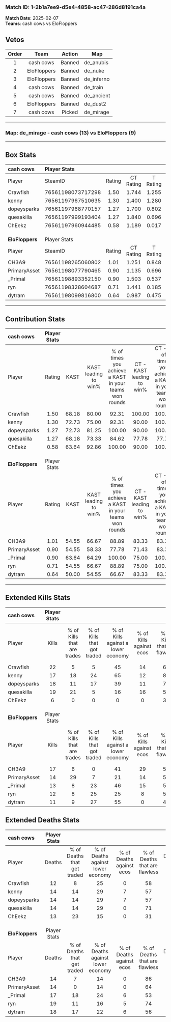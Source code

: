 ### Match ID: 1-2b1a7ee9-d5e4-4858-ac47-286d8191ca4a  
**Match Date**: 2025-02-07  
**Teams**: cash cows vs EloFloppers  

## Vetos  

| Order | Team | Action | Map |
| :---: | :--: | :----: | --- |
| 1 | cash cows | Banned | de_anubis |
| 2 | EloFloppers | Banned | de_nuke |
| 3 | EloFloppers | Banned | de_inferno |
| 4 | cash cows | Banned | de_train |
| 5 | cash cows | Banned | de_ancient |
| 6 | EloFloppers | Banned | de_dust2 |
| 7 | cash cows | Picked | de_mirage |

---  

### **Map**: de_mirage - cash cows (13) vs EloFloppers (9)  
---  

## Box Stats  

| **cash cows**   | Player Stats      |        |           |          |       |       |       |         |        |      |     |
| :- | :- | :-: | :-: | :-: | :-: | :-: | :-: | :-: | :-: | :-: | :-: |
| Player          | SteamID           | Rating | CT Rating | T Rating | KAST  |  ADR  | Kills | Assists | Deaths | K/D  | HS% |
| Crawfish        | 76561198073717298 |  1.50  |   1.744   |  1.255   | 68.18 | 108.2 |  22   |    4    |   12   | 1.83 | 31  |
| kenny           | 76561197967510635 |  1.30  |   1.400   |  1.280   | 72.73 | 97.6  |  17   |   14    |   14   | 1.21 | 64  |
| dopeysparks     | 76561197968770157 |  1.27  |   1.700   |  0.802   | 72.73 | 89.0  |  18   |    5    |   14   | 1.29 | 27  |
| quesakilla      | 76561197999193404 |  1.27  |   1.840   |  0.696   | 68.18 | 84.1  |  19   |    8    |   14   | 1.36 | 42  |
| ChEekz          | 76561197960944485 |  0.58  |   1.189   |  0.017   | 63.64 | 37.2  |   6   |    4    |   13   | 0.46 | 33  |
|                 |                   |        |           |          |       |       |       |         |        |      |     |
|                 |                   |        |           |          |       |       |       |         |        |      |     |
|                 |                   |        |           |          |       |       |       |         |        |      |     |
| **EloFloppers** | Player Stats      |        |           |          |       |       |       |         |        |      |     |
| Player          | SteamID           | Rating | CT Rating | T Rating | KAST  |  ADR  | Kills | Assists | Deaths | K/D  | HS% |
| CH3A9           | 76561198265060802 |  1.01  |   1.251   |  0.848   | 54.55 | 68.2  |  17   |    0    |   14   | 1.21 | 41  |
| PrimaryAsset    | 76561198077790465 |  0.90  |   1.135   |  0.696   | 54.55 | 68.8  |  14   |    1    |   14   | 1.00 | 42  |
| _Primal         | 76561198893352150 |  0.90  |   1.503   |  0.537   | 63.64 | 78.6  |  13   |    6    |   17   | 0.76 | 76  |
| ryn             | 76561198328604687 |  0.71  |   1.441   |  0.185   | 54.55 | 68.3  |  12   |    4    |   19   | 0.63 | 83  |
| dytram          | 76561198099816800 |  0.64  |   0.987   |  0.475   | 50.00 | 63.6  |  11   |    2    |   18   | 0.61 | 63  |
---  

## Contribution Stats  

| **cash cows**   | Player Stats |       |                      |                                                        |                           |                                                             |                          |                                                            |
| :- | :-: | :-: | :-: | :-: | :-: | :-: | :-: | :-: |
| Player          |    Rating    | KAST  | KAST leading to win% | % of times you achieve a KAST in your teams won rounds | CT - KAST leading to win% | CT - % of times you achieve a KAST in your teams won rounds | T - KAST leading to win% | T - % of times you achieve a KAST in your teams won rounds |
| Crawfish        |     1.50     | 68.18 |        80.00         |                         92.31                          |          100.00           |                           100.00                            |          50.00           |                           75.00                            |
| kenny           |     1.30     | 72.73 |        75.00         |                         92.31                          |           90.00           |                           100.00                            |          50.00           |                           75.00                            |
| dopeysparks     |     1.27     | 72.73 |        81.25         |                         100.00                         |           90.00           |                           100.00                            |          66.67           |                           100.00                           |
| quesakilla      |     1.27     | 68.18 |        73.33         |                         84.62                          |           77.78           |                            77.78                            |          66.67           |                           100.00                           |
| ChEekz          |     0.58     | 63.64 |        92.86         |                         100.00                         |           90.00           |                           100.00                            |          100.00          |                           100.00                           |
|                 |              |       |                      |                                                        |                           |                                                             |                          |                                                            |
|                 |              |       |                      |                                                        |                           |                                                             |                          |                                                            |
|                 |              |       |                      |                                                        |                           |                                                             |                          |                                                            |
| **EloFloppers** | Player Stats |       |                      |                                                        |                           |                                                             |                          |                                                            |
| Player          |    Rating    | KAST  | KAST leading to win% | % of times you achieve a KAST in your teams won rounds | CT - KAST leading to win% | CT - % of times you achieve a KAST in your teams won rounds | T - KAST leading to win% | T - % of times you achieve a KAST in your teams won rounds |
| CH3A9           |     1.01     | 54.55 |        66.67         |                         88.89                          |           83.33           |                            83.33                            |          50.00           |                           100.00                           |
| PrimaryAsset    |     0.90     | 54.55 |        58.33         |                         77.78                          |           71.43           |                            83.33                            |          40.00           |                           66.67                            |
| _Primal         |     0.90     | 63.64 |        64.29         |                         100.00                         |           75.00           |                           100.00                            |          50.00           |                           100.00                           |
| ryn             |     0.71     | 54.55 |        66.67         |                         88.89                          |           75.00           |                           100.00                            |          50.00           |                           66.67                            |
| dytram          |     0.64     | 50.00 |        54.55         |                         66.67                          |           83.33           |                            83.33                            |          20.00           |                           33.33                            |
---  

## Extended Kills Stats  

| **cash cows**   | Player Stats |                            |                            |                                    |                         |                              |                                 |                                       |                    |           |
| :- | :-: | :-: | :-: | :-: | :-: | :-: | :-: | :-: | :-: | :-: |
| Player          |    Kills     | % of Kills that are trades | % of Kills that got traded | % of Kills against a lower economy | % of Kills against ecos | % of Kills that are flawless | % of Kills that are close duels | % of Kills that are assisted by flash | Pistol Round Kills | AWP Kills |
| Crawfish        |      22      |             5              |             5              |                 45                 |           14            |              64              |                9                |                  14                   |         12         |     0     |
| kenny           |      17      |             18             |             24             |                 65                 |           12            |              82              |                0                |                   0                   |         0          |     0     |
| dopeysparks     |      18      |             11             |             17             |                 39                 |           11            |              72              |                6                |                   0                   |         0          |     4     |
| quesakilla      |      19      |             21             |             5              |                 16                 |           16            |              58              |                0                |                   0                   |         0          |     0     |
| ChEekz          |      6       |             0              |             0              |                 0                  |            0            |              33              |                0                |                   0                   |         0          |     0     |
|                 |              |                            |                            |                                    |                         |                              |                                 |                                       |                    |           |
|                 |              |                            |                            |                                    |                         |                              |                                 |                                       |                    |           |
|                 |              |                            |                            |                                    |                         |                              |                                 |                                       |                    |           |
| **EloFloppers** | Player Stats |                            |                            |                                    |                         |                              |                                 |                                       |                    |           |
| Player          |    Kills     | % of Kills that are trades | % of Kills that got traded | % of Kills against a lower economy | % of Kills against ecos | % of Kills that are flawless | % of Kills that are close duels | % of Kills that are assisted by flash | Pistol Round Kills | AWP Kills |
| CH3A9           |      17      |             6              |             0              |                 41                 |           29            |              59              |                6                |                   0                   |         3          |     5     |
| PrimaryAsset    |      14      |             29             |             7              |                 21                 |           14            |              50              |                0                |                   0                   |         0          |     1     |
| _Primal         |      13      |             8              |             23             |                 46                 |           15            |              54              |               15                |                   8                   |         0          |     3     |
| ryn             |      12      |             8              |             25             |                 25                 |            8            |              58              |                8                |                   8                   |         0          |     1     |
| dytram          |      11      |             9              |             27             |                 55                 |            0            |              45              |                9                |                   0                   |         0          |     0     |
## Extended Deaths Stats  

| **cash cows**   | Player Stats |                             |                                   |                          |                               |                            |                           |               |
| :- | :-: | :-: | :-: | :-: | :-: | :-: | :-: | :-: |
| Player          |    Deaths    | % of Deaths that get traded | % of Deaths against lower economy | % of Deaths against ecos | % of Deaths that are flawless | % of Deaths that are close | % of Deaths while blinded | Deaths to AWP |
| Crawfish        |      12      |              8              |                25                 |            0             |              58               |             8              |             8             |       1       |
| kenny           |      14      |             14              |                29                 |            7             |              57               |             0              |             0             |       1       |
| dopeysparks     |      14      |             14              |                29                 |            7             |              57               |             14             |             0             |       1       |
| quesakilla      |      14      |             14              |                29                 |            0             |              71               |             0              |             7             |       0       |
| ChEekz          |      13      |             23              |                15                 |            0             |              31               |             15             |             0             |       0       |
|                 |              |                             |                                   |                          |                               |                            |                           |               |
|                 |              |                             |                                   |                          |                               |                            |                           |               |
|                 |              |                             |                                   |                          |                               |                            |                           |               |
| **EloFloppers** | Player Stats |                             |                                   |                          |                               |                            |                           |               |
| Player          |    Deaths    | % of Deaths that get traded | % of Deaths against lower economy | % of Deaths against ecos | % of Deaths that are flawless | % of Deaths that are close | % of Deaths while blinded | Deaths to AWP |
| CH3A9           |      14      |              7              |                14                 |            0             |              86               |             0              |             7             |       3       |
| PrimaryAsset    |      14      |              0              |                14                 |            0             |              64               |             7              |             0             |       3       |
| _Primal         |      17      |             18              |                24                 |            6             |              53               |             6              |             6             |       2       |
| ryn             |      19      |             11              |                16                 |            5             |              74               |             5              |             5             |       2       |
| dytram          |      18      |             17              |                22                 |            6             |              56               |             0              |             0             |       2       |
